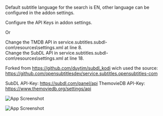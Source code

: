 Default subtitle language for the search is EN, other language can be configured in the addon settings.

Configure the API Keys in addon settings.

Or

Change the TMDB API in service.subtitles.subdl-com\resources\settings.xml at line 8.  
Change the SubDL API in service.subtitles.subdl-com\resources\settings.xml at line 18.

Forked from https://github.com/duytim/subdl_kodi
wich used the source: https://github.com/opensubtitlesdev/service.subtitles.opensubtitles-com

SubDL API-Key: https://subdl.com/panel/api
ThemovieDB API-Key: https://www.themoviedb.org/settings/api

![App Screenshot](https://i.postimg.cc/L4QCZxJr/Screenshot-2024-05-13-at-08-57-23.png)

![App Screenshot](https://i.postimg.cc/vH1P759D/Screenshot-2024-05-13-at-08-58-16.png)
